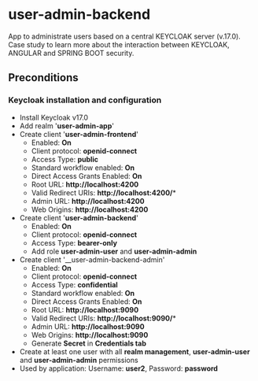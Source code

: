 # user-admin-backend
App to administrate users based on a central KEYCLOAK server (v.17.0). Case study to learn more about the interaction between KEYCLOAK, ANGULAR and SPRING BOOT security. 

## Preconditions
### Keycloak installation and configuration
* Install Keycloak v17.0
* Add realm '__user-admin-app__'
* Create client '__user-admin-frontend__'
  * Enabled: __On__
  * Client protocol: **openid-connect**
  * Access Type: **public**
  * Standard workflow enabled: **On**
  * Direct Access Grants Enabled: **On**
  * Root URL: **http://localhost:4200**
  * Valid Redirect URIs: **http://localhost:4200/***
  * Admin URL: **http://localhost:4200**
  * Web Origins: **http://localhost:4200**
* Create client '__user-admin-backend__'
  * Enabled: __On__
  * Client protocol: **openid-connect**
  * Access Type: **bearer-only**
  * Add role __user-admin-user__ and __user-admin-admin__
* Create client '__user-admin-backend-admin'
  * Enabled: __On__
  * Client protocol: **openid-connect**
  * Access Type: **confidential**
  * Standard workflow enabled: **On**
  * Direct Access Grants Enabled: **On**
  * Root URL: **http://localhost:9090**
  * Valid Redirect URIs: **http://localhost:9090/***
  * Admin URL: **http://localhost:9090**
  * Web Origins: **http://localhost:9090**
  * Generate __Secret__ in __Credentials tab__
* Create at least one user with all __realm management__, __user-admin-user__ and __user-admin-admin__ permissions
* Used by application: Username: __user2__, Password: __password__
